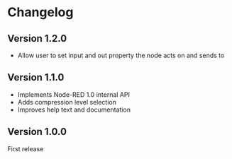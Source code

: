 # Changelog

## Version 1.2.0
 - Allow user to set input and out property the node acts on and sends to

## Version 1.1.0
 - Implements Node-RED 1.0 internal API
 - Adds compression level selection
 - Improves help text and documentation

## Version 1.0.0
First release